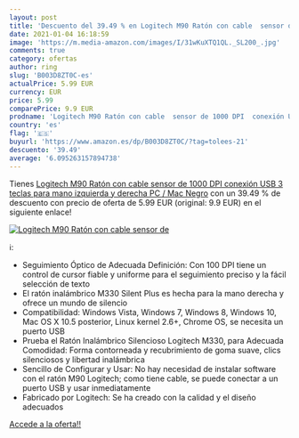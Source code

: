 ```yaml
---
layout: post
title: 'Descuento del 39.49 % en Logitech M90 Ratón con cable  sensor de '
date: 2021-01-04 16:18:59
image: 'https://m.media-amazon.com/images/I/31wKuXTQ1QL._SL200_.jpg'
comments: true
category: ofertas
author: ring
slug: 'B003D8ZT0C-es'
actualPrice: 5.99 EUR
currency: EUR
price: 5.99
comparePrice: 9.9 EUR
prodname: 'Logitech M90 Ratón con cable  sensor de 1000 DPI  conexión USB  3 teclas  para mano izquierda y derecha  PC / Mac  Negro'
country: 'es'
flag: '🇪🇸'
buyurl: 'https://www.amazon.es/dp/B003D8ZT0C/?tag=tolees-21'
descuento: '39.49'
average: '6.095263157894738'
---
```


Tienes [Logitech M90 Ratón con cable  sensor de 1000 DPI  conexión USB  3 teclas  para mano izquierda y derecha  PC / Mac  Negro](https://www.amazon.es/dp/B003D8ZT0C/?tag=tolees-21) con un 39.49 % de descuento con precio de oferta de 5.99 EUR (original: 9.9 EUR) en el siguiente enlace!

[![Logitech M90 Ratón con cable  sensor de ](https://m.media-amazon.com/images/I/31wKuXTQ1QL._SL200_.jpg)](https://www.amazon.es/dp/B003D8ZT0C/?tag=tolees-21)

ℹ️:

- Seguimiento Óptico de Adecuada Definición: Con 100 DPI tiene un control de cursor fiable y uniforme para el seguimiento preciso y la fácil selección de texto
- El ratón inalámbrico M330 Silent Plus es hecha para la mano derecha y ofrece un mundo de silencio
- Compatibilidad: Windows Vista, Windows 7, Windows 8, Windows 10, Mac OS X 10.5 posterior, Linux kernel 2.6+, Chrome OS, se necesita un puerto USB
- Prueba el Ratón Inalámbrico Silencioso Logitech M330, para Adecuada Comodidad: Forma contorneada y recubrimiento de goma suave, clics silenciosos y libertad inalámbrica
- Sencillo de Configurar y Usar: No hay necesidad de instalar software con el ratón M90 Logitech; como tiene cable, se puede conectar a un puerto USB y usar inmediatamente
- Fabricado por Logitech: Se ha creado con la calidad y el diseño adecuados

[Accede a la oferta!!](https://www.amazon.es/dp/B003D8ZT0C/?tag=tolees-21)
